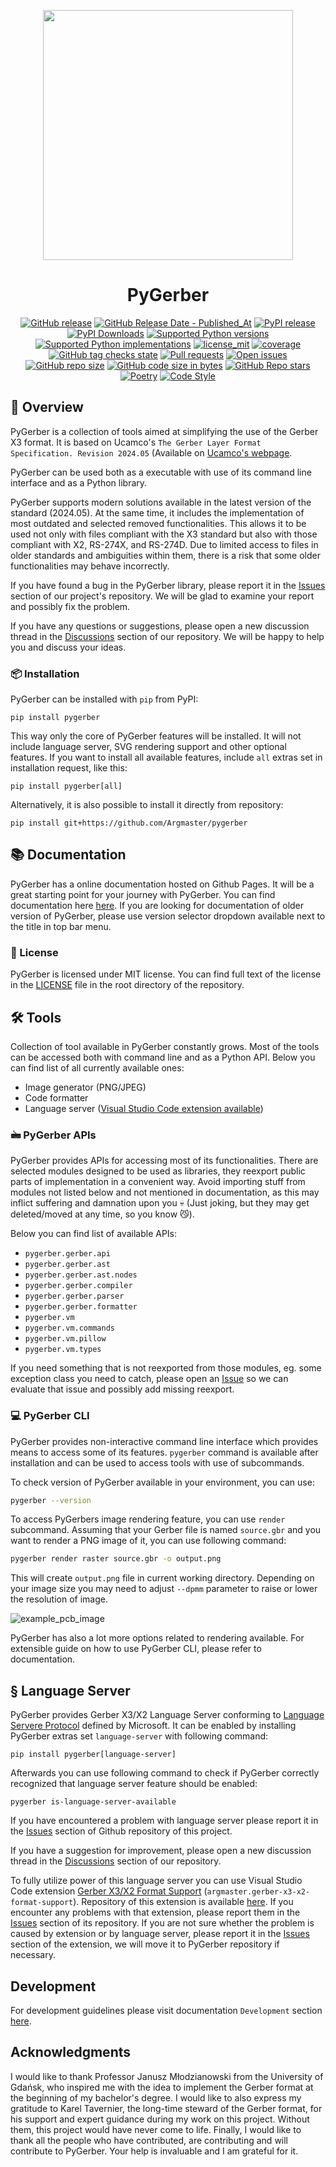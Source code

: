 <p align="center">
   <img width="400" src="https://github.com/Argmaster/pygerber/assets/56170852/b7aeb3e1-cd59-4f5b-b078-c01272461367" alt="" />
</p>

<h1 align="center"> PyGerber </h1>

<p align="center">
  <a href="https://github.com/Argmaster/pygerber/releases/"><img src="https://img.shields.io/github/v/release/Argmaster/pygerber?style=flat" alt="GitHub release"></a>
  <a href="https://github.com/Argmaster/pygerber/releases"><img src="https://img.shields.io/github/release-date/Argmaster/pygerber" alt="GitHub Release Date - Published_At"></a>
  <a href="https://pypi.org/project/pygerber"><img src="https://img.shields.io/pypi/v/pygerber?style=flat" alt="PyPI release"></a>
  <a href="https://pypi.org/project/pygerber/"><img src="https://img.shields.io/pypi/dm/pygerber.svg?label=PyPI%20downloads" alt="PyPI Downloads"></a>
  <a href="https://pypi.org/project/pygerber"><img src="https://img.shields.io/pypi/pyversions/pygerber?style=flat" alt="Supported Python versions"></a>
  <a href="https://pypi.org/project/pygerber"><img src="https://img.shields.io/pypi/implementation/pygerber?style=flat" alt="Supported Python implementations"></a>
  <a href="https://github.com/argmaster/pygerber/blob/main/LICENSE"><img src="https://img.shields.io/github/license/Argmaster/pygerber" alt="license_mit"></a>
  <a href="https://codecov.io/gh/Argmaster/pygerber"><img src="https://codecov.io/gh/Argmaster/pygerber/branch/main/graph/badge.svg?token=VM09IHO13U" alt="coverage"></a>
  <a href="https://img.shields.io/github/checks-status/Argmaster/pygerber/main"><img src="https://img.shields.io/github/checks-status/Argmaster/pygerber/main" alt="GitHub tag checks state"></a>
  <a href="https://github.com/Argmaster/pygerber/pulls"><img src="https://img.shields.io/github/issues-pr/Argmaster/pygerber?style=flat" alt="Pull requests"></a>
  <a href="https://github.com/Argmaster/pygerber/issues"><img src="https://img.shields.io/github/issues-raw/Argmaster/pygerber?style=flat" alt="Open issues"></a>
  <a href="https://github.com/Argmaster/pygerber"><img src="https://img.shields.io/github/repo-size/Argmaster/pygerber" alt="GitHub repo size"></a>
  <a href="https://github.com/Argmaster/pygerber"><img src="https://img.shields.io/github/languages/code-size/Argmaster/pygerber" alt="GitHub code size in bytes"></a>
  <a href="https://github.com/Argmaster/pygerber"><img src="https://img.shields.io/github/stars/Argmaster/pygerber" alt="GitHub Repo stars"></a>
  <a href="https://python-poetry.org/"><img src="https://img.shields.io/endpoint?url=https://python-poetry.org/badge/v0.json" alt="Poetry"></a>
  <a href="https://github.com/psf/black"><img src="https://img.shields.io/badge/code%20style-black-000000.svg" alt="Code Style"></a>
</p>

## 📖 Overview

PyGerber is a collection of tools aimed at simplifying the use of the Gerber X3 format.
It is based on Ucamco's `The Gerber Layer Format Specification. Revision 2024.05`
(Available on
[Ucamco's webpage](https://www.ucamco.com/files/downloads/file_en/456/gerber-layer-format-specification-revision-2024-05_en.pdf).

PyGerber can be used both as a executable with use of its command line interface and as
a Python library.

PyGerber supports modern solutions available in the latest version of the standard
(2024.05). At the same time, it includes the implementation of most outdated and
selected removed functionalities. This allows it to be used not only with files
compliant with the X3 standard but also with those compliant with X2, RS-274X, and
RS-274D. Due to limited access to files in older standards and ambiguities within them,
there is a risk that some older functionalities may behave incorrectly.

If you have found a bug in the PyGerber library, please report it in the
[Issues](https://github.com/Argmaster/pygerber/issues/new/choose) section of our
project's repository. We will be glad to examine your report and possibly fix the
problem.

If you have any questions or suggestions, please open a new discussion thread in the
[Discussions](https://github.com/Argmaster/pygerber/discussions) section of our
repository. We will be happy to help you and discuss your ideas.

### 📦 Installation

PyGerber can be installed with `pip` from PyPI:

```
pip install pygerber
```

This way only the core of PyGerber features will be installed. It will not include
language server, SVG rendering support and other optional features. If you want to
install all available features, include `all` extras set in installation request, like
this:

```
pip install pygerber[all]
```

Alternatively, it is also possible to install it directly from repository:

```
pip install git+https://github.com/Argmaster/pygerber
```

## 📚 Documentation

PyGerber has a online documentation hosted on Github Pages. It will be a great starting
point for your journey with PyGerber. You can find documentation here
[here](https://argmaster.github.io/pygerber/latest). If you are looking for
documentation of older version of PyGerber, please use version selector dropdown
available next to the title in top bar menu.

### 📜 License

PyGerber is licensed under MIT license. You can find full text of the license in the
[LICENSE](https://github.com/Argmaster/pygerber/blob/main/LICENSE.md) file in the root
directory of the repository.

## 🛠 Tools

Collection of tool available in PyGerber constantly grows. Most of the tools can be
accessed both with command line and as a Python API. Below you can find list of all
currently available ones:

- Image generator (PNG/JPEG)
- Code formatter
- Language server
  ([Visual Studio Code extension available](https://marketplace.visualstudio.com/items?itemName=argmaster.gerber-x3-x2-format-support))

### 🖮 PyGerber APIs

PyGerber provides APIs for accessing most of its functionalities. There are selected
modules designed to be used as libraries, they reexport public parts of implementation
in a convenient way. Avoid importing stuff from modules not listed below and not
mentioned in documentation, as this may inflict suffering and damnation upon you 💀
(Just joking, but they may get deleted/moved at any time, so you know 😼).

Below you can find list of available APIs:

- `pygerber.gerber.api`
- `pygerber.gerber.ast`
- `pygerber.gerber.ast.nodes`
- `pygerber.gerber.compiler`
- `pygerber.gerber.parser`
- `pygerber.gerber.formatter`
- `pygerber.vm`
- `pygerber.vm.commands`
- `pygerber.vm.pillow`
- `pygerber.vm.types`

If you need something that is not reexported from those modules, eg. some exception
class you need to catch, please open an
[Issue](https://github.com/Argmaster/pygerber/issues/new/choose) so we can evaluate that
issue and possibly add missing reexport.

### 💻 PyGerber CLI

PyGerber provides non-interactive command line interface which provides means to access
some of its features. `pygerber` command is available after installation and can be used
to access tools with use of subcommands.

To check version of PyGerber available in your environment, you can use:

```bash
pygerber --version
```

To access PyGerbers image rendering feature, you can use `render` subcommand. Assuming
that your Gerber file is named `source.gbr` and you want to render a PNG image of it,
you can use following command:

```bash
pygerber render raster source.gbr -o output.png
```

This will create `output.png` file in current working directory. Depending on your image
size you may need to adjust `--dpmm` parameter to raise or lower the resolution of
image.

![example_pcb_image](https://github.com/Argmaster/pygerber/assets/56170852/9bca28bf-8aa6-4215-aac1-62c386490485)

PyGerber has also a lot more options related to rendering available. For extensible
guide on how to use PyGerber CLI, please refer to documentation.

## § Language Server

PyGerber provides Gerber X3/X2 Language Server conforming to
[Language Servere Protocol](https://microsoft.github.io/language-server-protocol/)
defined by Microsoft. It can be enabled by installing PyGerber extras set
`language-server` with following command:

```
pip install pygerber[language-server]
```

Afterwards you can use following command to check if PyGerber correctly recognized that
language server feature should be enabled:

```
pygerber is-language-server-available
```

If you have encountered a problem with language server please report it in the
[Issues](https://github.com/Argmaster/pygerber/issues/new/choose) section of Github
repository of this project.

If you have a suggestion for improvement, please open a new discussion thread in the
[Discussions](https://github.com/Agrmaster/pygerber/discussions) section of our
repository.

To fully utilize power of this language server you can use Visual Studio Code extension
[Gerber X3/X2 Format Support](https://marketplace.visualstudio.com/items?itemName=argmaster.gerber-x3-x2-format-support)
(`argmaster.gerber-x3-x2-format-support`). Repository of this extension is available
[here](https://github.com/Argmaster/vscode-gerber-format-support). If you encounter any
problems with that extension, please report them in the
[Issues](https://github.com/Argmaster/vscode-gerber-format-support/issues/new) section
of its repository. If you are not sure whether the problem is caused by extension or by
language server, please report it in the
[Issues](https://github.com/Argmaster/vscode-gerber-format-support/issues/new) section
of the extension, we will move it to PyGerber repository if necessary.

## Development

For development guidelines please visit documentation `Development` section
[here](https://argmaster.github.io/pygerber/latest).

## Acknowledgments

I would like to thank Professor Janusz Młodzianowski from the University of Gdańsk, who
inspired me with the idea to implement the Gerber format at the beginning of my
bachelor's degree. I would like to also express my gratitude to Karel Tavernier, the
long-time steward of the Gerber format, for his support and expert guidance during my
work on this project. Without them, this project would have never come to life. Finally,
I would like to thank all the people who have contributed, are contributing and will
contribute to PyGerber. Your help is invaluable and I am grateful for it.
